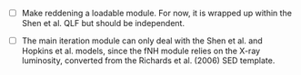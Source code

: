 - [ ] Make reddening a loadable module. For now, it is wrapped up within the Shen et al. QLF but should be independent. 

- [ ] The main iteration module can only deal with the Shen et al. and Hopkins et al. models, since the fNH module relies on the X-ray luminosity, converted from the Richards et al. (2006) SED template. 

